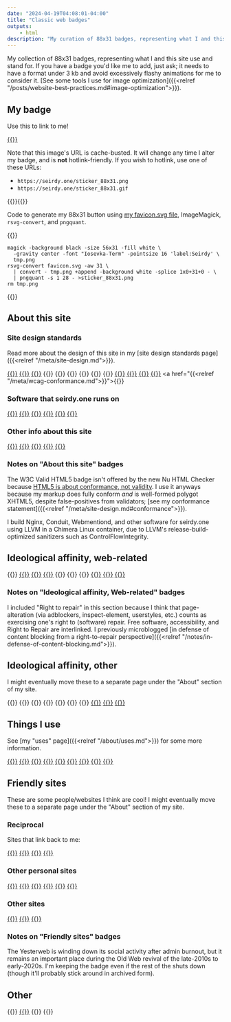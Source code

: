 ```yaml
---
date: "2024-04-19T04:08:01-04:00"
title: "Classic web badges"
outputs:
    - html
description: "My curation of 88x31 badges, representing what I and this site use and stand for."
---
```

My collection of 88x31 badges, representing what I and this site use and stand for. If you have a badge you'd like me to add, just ask; it needs to have a format under 3&#160;kb and avoid excessively flashy animations for me to consider it. [See some tools I use for image optimization]({{<relref "/posts/website-best-practices.md#image-optimization">}}).

## My badge

Use this to link to me!

<a href="https://seirdy.one/">{{<picture name="b/sticker_88x31" alt="My favicon, a white colon and semicolon on a black backround, next to the word Seirdy." width="162" height="62" class="pix">}}</a>

Note that this image's URL is cache-busted. It will change any time I alter my badge, and is **not** hotlink-friendly. If you wish to hotlink, use one of these URLs:

- `https://seirdy.one/sticker_88x31.png`
- `https://seirdy.one/sticker_88x31.gif`

{{<codefigure>}}{{<codecaption lang="Shell">}}

Code to generate my 88x31 button using [my favicon.svg file](../../favicon.svg), ImageMagick, `rsvg-convert`, and `pngquant`.

{{</codecaption>}}

```figure
magick -background black -size 56x31 -fill white \
  -gravity center -font "Iosevka-Term" -pointsize 16 'label:Seirdy' \
  tmp.png
rsvg-convert favicon.svg -aw 31 \
  | convert - tmp.png +append -background white -splice 1x0+31+0 - \
  | pngquant -s 1 28 - >sticker_88x31.png
rm tmp.png
```

{{</codefigure>}}

## About this site


### Site design standards

Read more about the design of this site in my [site design standards page]({{<relref "/meta/site-design.md">}}).

<a href="https://anybrowser.org/campaign/">{{<picture name="b/any_browser" alt="The text “any browser you like.” next to a light prism." width="162" height="62" class="pix">}}</a>
<a href="https://dd-b.net/lynx-enhanced.html">{{<picture name="b/lynx_enh" alt="Lynx Enhanced." width="162" height="62" class="pix">}}</a>
<a href="https://web.archive.org/web/20230607005614/http://www.ermel.org/handcoded/">{{<picture name="b/handcoded" alt="100% hand-coded HTML." width="162" height="62" class="pix">}}</a>
{{<picture name="b/cookie_free" alt="This site is certified 100% cookie free!" width="162" height="62" class="pix">}}
{{<picture name="b/javascript-zero" alt="Proudly zero JavaScript!" width="162" height="62" class="pix">}}
{{<picture name="b/web11" alt="Web 1.1." width="162" height="62" class="pix">}}
{{<picture name="b/is_it_slow_say_so" alt="Is it slow? Say so!" width="162" height="62" class="pix">}}
{{<picture name="b/dark-mode" alt="Made for Dark Mode!" width="162" height="62" class="pix">}}
{{<picture name="b/mobilefriendly" alt="Mobile friendly." width="162" height="62" class="pix">}}
<a href="https://git.sr.ht/~seirdy/seirdy.one/tree/master/item/linter-configs/vnu_filter.jq">{{<picture name="b/html5" alt="W3C valid HTML5." width="162" height="62" class="pix">}}</a>
<a href="https://git.sr.ht/~seirdy/seirdy.one/tree/master/item/linter-configs/vnu_filter.jq">{{<picture name="b/valid-css" alt="W3C valid CSS." width="162" height="62" class="pix">}}</a>
<a href="https://validator.w3.org/feed/check.cgi?url=https%3A%2F%2Fseirdy.one%2Fatom.xml">{{<picture name="b/valid-atom" alt="Valid Atom feed." width="162" height="62" class="pix">}}</a>
<a href="https://validator.w3.org/feed/check.cgi?url=https%3A%2F%2Fseirdy.one%2Findex.xml">{{<picture name="b/valid-rss" alt="Valid RSS feed." width="162" height="62" class="pix">}}</a>
<a href="{{<relref "/meta/wcag-conformance.md">}}">{{<picture name="b/wcag22" alt="W3C WAI-AA WCAG 2.2." width="162" height="62" class="pix">}}</a>

### Software that seirdy.one runs on

<a href="https://fedoraproject.org/">{{<picture name="b/fedora" alt="Powered by Fedora™." width="162" height="62" class="pix">}}</a>
<a href="https://nginx.org/">{{<picture name="b/nginx" alt="Nginx powered." width="162" height="62" class="pix">}}</a>
<a href="https://llvm.org/">{{<picture name="b/llvm" alt="LLVM compiler infrastructure." width="162" height="62" class="pix">}}</a>
<a href="https://www.torproject.org/">{{<picture name="b/tor" alt="The Tor Project." width="162" height="62" class="pix">}}</a>
<a href="https://gohugo.io/">{{<picture name="b/hugo" alt="Logo for the Hugo static site generator." width="162" height="62" class="pix">}}</a>
<a href="https://www.w3.org/developers/tools/">{{<picture name="b/heartvalidator" alt="I heart validator." width="162" height="62" class="pix">}}</a>

### Other info about this site

<a href="https://www.mabsland.com/Adoption.html">{{<picture name="b/panda_14c" alt="Smug panda fursona next to the text “Web 14”." width="162" height="62" class="pix">}}</a>
<a href="https://indieweb.org/Webmention">{{<picture name="b/webmentions" alt="Webmentions supported." width="162" height="62" class="pix">}}</a>
<a href="https://internet.nl/faqs/ipv6/">{{<picture name="b/ipv6" alt="The word “IPv6” next to a green checkmark." width="162" height="62" class="pix">}}</a>
<a href="https://creativecommons.org/licenses/by-sa/4.0/">{{<picture name="b/cc-by-sa" alt="Creative Commons BY-SA license." width="162" height="62" class="pix">}}</a>
<a href="https://www.gnu.org/licenses/agpl-3.0.en.html">{{<picture name="b/agplv3" alt="AGPL v3: Free Software. It stands for GNU Affero General Public Licence, version 3." width="162" height="62" class="pix">}}</a>


### Notes on "About this site" badges

The W3C Valid HTML5 badge isn't offered by the new Nu HTML Checker because [HTML5 is about conformance, not validity](https://html5doctor.com/html5-check-it-before-you-wreck-it-with-miketm-smith/). I use it anyways because my markup does fully conform _and_ is well-formed polygot XHTML5, despite false-positives from validators; [see my conformance statement]({{<relref "/meta/site-design.md#conformance">}}).

I build Nginx, Conduit, Webmentiond, and other software for seirdy.one using LLVM in a Chimera Linux container, due to LLVM's release-build-optimized sanitizers such as ControlFlowIntegrity.

## Ideological affinity, web-related

{{<picture name="b/anonymize" alt="Anonymize the web now!" width="162" height="62" class="pix">}}
<a href="https://justinjackson.ca/webmaster/">{{<picture name="b/fckingwww" alt="The dark green text “fucking webmaster” on a shell prompt in a terminal window." width="162" height="62" class="pix">}}</a>
<a href="https://www.w3.org/QA/Tips/iso-date">{{<picture name="b/iso" alt="ISO-8601 now! YYYY-MM-DD." width="162" height="62" class="pix">}}</a>
<a href="https://yesterweb.org/no-to-web3/">{{<picture name="b/keep" alt="Keep the Web free. Say no to Web3." width="162" height="62" class="pix">}}</a>
{{<picture name="b/nn" alt="I support Net Neutrality." width="162" height="62" class="pix">}}
{{<picture name="b/noblink" alt="No <blink> tags! 3.0." width="162" height="62" class="pix">}}
{{<picture name="b/right2repair" alt="I support right to repair." width="162" height="62" class="pix">}}
<a href="https://www.w3.org/Promotion/WIP/">{{<picture name="b/wip" alt="The text “Web Interoperability Pledge” next to a drawing of gears." width="162" height="62" class="pix">}}</a>
<a href="https://archive.webstandards.org/bannerx.html">{{<picture name="b/wpsnowbord" alt="A wasp next to the words “standards NOW!”" width="162" height="62" class="pix">}}</a>
<a href="https://web.archive.org/web/20060206224207fw_/http://www.subreality.com/yellow.htm">{{<picture name="b/yellow_ribbon" alt="Yellow ribbon: online friendship means something!" width="162" height="62" class="pix">}}</a>

### Notes on "Ideological affinity, Web-related" badges

I included "Right to repair" in this section because I think that page-alteration (via adblockers, inspect-element, userstyles, etc.) counts as exercising one's right to (software) repair. Free software, accessibility, and Right to Repair are interlinked. I previously microblogged [in defense of content blocking from a right-to-repair perspective]({{<relref "/notes/in-defense-of-content-blocking.md">}}).

## Ideological affinity, other

I might eventually move these to a separate page under the "About" section of my site.

{{<picture name="b/antinazi" alt="No nazi. No fascism. No racism." width="162" height="62" class="pix">}}
{{<picture name="b/animegay" alt="Anime is gay as hell but I approve!" width="162" height="62" class="pix">}}
{{<picture name="b/brolove" alt="The words “It's okay to give your bros some love” next to two anime boys kissing." width="162" height="62" class="pix">}}
{{<picture name="b/catboys" alt="The words “catboys meow!” next to a silhouette of a cat head flapping its ears." width="162" height="62" class="pix">}}
{{<picture name="b/genderfluid" alt="genderfluid flag." width="162" height="62" class="pix">}}
{{<picture name="b/trans-rights" alt="Trans rights now!" width="162" height="62" class="pix">}}
{{<picture name="b/adhd" alt="ADHD." width="162" height="62" class="pix">}}
<a href="https://www.autisticasfxxk.com/">{{<picture name="b/autisticasfxxk.com" alt="The words “autistic as fuck” flash over a pick background. The word “fuck” is censored." width="162" height="62" class="pix">}}</a>
<a href="https://www.defectivebydesign.org/">{{<picture name="b/dbd" alt="Defective by design. Eliminate DRM now!" width="162" height="62" class="pix">}}</a>
<a href="https://en.wikipedia.org/wiki/Illegal_number?useskin=vector">{{<picture name="b/aacs" alt="The characters “8 8 8 C 0” over the vertical strips of the digital free speech flag." width="162" height="62" class="pix">}}</a>

## Things I use

See [my "uses" page]({{<relref "/about/uses.md">}}) for some more information.

<a href="https://fediverse.party/en/fediverse/">{{<picture name="b/fediverse" alt="Join the fediverse." width="162" height="62" class="pix">}}</a>
<a href="https://www.gutenberg.org/">{{<picture name="b/gutenberg" alt="Project Gutenberg." width="162" height="62" class="pix">}}</a>
<a href="https://archive.org/?noscript=true">{{<picture name="b/internetarchive" alt="Internet Archive." width="162" height="62" class="pix">}}</a>
<a href="https://wiby.me/about/">{{<picture name="b/wiby" alt="Wiby.me search." width="162" height="62" class="pix">}}</a>
<a href="https://neovim.io/">{{<picture name="b/neovim" alt="Made with NeoVim." width="162" height="62" class="pix">}}</a>
<a href="https://ffmpeg.org/">{{<picture name="b/ffmpeg" alt="FFmpeg." width="162" height="62" class="pix">}}</a>
<a href="https://github.com/yt-dlp/yt-dlp">{{<picture name="b/yt-dl" alt="The word “youtube-dl” flashes on a command prompt." width="162" height="62" class="pix">}}</a>
<a href="https://matrix.org/">{{<picture name="b/matrix" alt="Matrix." width="162" height="62" class="pix">}}</a>
<a href="https://github.com/gorhill/uBlock">{{<picture name="b/ublock-origin" alt="uBlock Origin now!" width="162" height="62" class="pix">}}</a>

## Friendly sites

These are some people/websites I think are cool! I might eventually move these to a separate page under the "About" section of my site.

### Reciprocal

Sites that link back to me:

<a href="https://tea.cuddleslut.fr/">{{<picture name="b/tea_banner" alt="the word “tea” over a nonbinary flag next to a blushing personified teacup." width="162" height="62" class="pix">}}</a>
<a href="https://daudix.codeberg.page/about/">{{<picture name="b/daudix" alt="Daudix." width="162" height="62" class="pix">}}</a>
<a href="https://dj-chase.com/">{{<picture name="b/dj-chase" alt="DJ Chase." width="162" height="62" class="pix">}}</a>
<a href="https://astrid.tech/">{{<picture name="b/astriddottech" alt="astrid dot tech in glitchy distorted letters." width="162" height="62" class="pix">}}</a>

### Other personal sites

<a href="https://keithhacks.cyou/">{{<picture name="b/keith" alt="the word “keith” after a tilde and a bone, with a rainbow border." width="162" height="62" class="pix">}}</a>
<a href="https://itzzen.net/">{{<picture name="b/itzzen" alt="www dot itzzen dot net." width="162" height="62" class="pix">}}</a>
<a href="https://moth.monster/">{{<picture name="b/moth" alt="The word “moth” in a brown-on-orange palette next to a flat inverted moth icon." width="162" height="62" class="pix">}}</a>
<a href="https://tilde.town/~georgemoody/">{{<picture name="b/georgemoody" alt="Georgemoody." width="162" height="62" class="pix">}}</a>
<a href="https://slatecave.net/">{{<picture name="b/slatecave" alt="slatecave.net." width="162" height="62" class="pix">}}</a>
<a href="https://owlsroost.xyz/">{{<picture name="b/owlsroost" alt="Owl’s Roost." width="162" height="62" class="pix">}}</a>

### Other sites

<a href="https://eightyeightthirty.one/">{{<picture name="b/eightyeightthirtyone" alt="eighty eight thirty dot one." width="162" height="62" class="pix">}}</a>
<a href="https://yesterweb.org/">{{<picture name="b/yesterweb" alt="YesterWeb: reclaim the net." width="162" height="62" class="pix">}}</a>
<a href="https://xkcd.com/">{{<picture name="b/xkcd" alt="xkcd." width="162" height="62" class="pix">}}</a>

### Notes on "Friendly sites" badges

The Yesterweb is winding down its social activity after admin burnout, but it remains an important place during the Old Web revival of the late-2010s to early-2020s. I'm keeping the badge even if the rest of the shuts down (though it'll probably stick around in archived form).

## Other

{{<picture name="b/lain" alt="Close-up of Lain Iwakura’s eyes with a static filter." width="162" height="62" class="pix">}}
<a href="https://ooo.eeeee.ooo/">{{<picture name="b/miku" alt="The text “This site is Miku-approved” next to Hatsune Miku." width="162" height="62" class="pix">}}</a>
{{<picture name="b/graphicdesign" alt="The words “graphic design is my passion” next to a bad drawing of a frog. Sarcasm implied." width="162" height="62" class="pix">}}
{{<picture name="b/ilovehorror" alt="I heart horror." width="162" height="62" class="pix">}}
